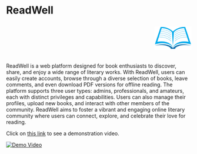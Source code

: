 # ReadWell <p align="right"><img src="./site-logo.jpg" alt="ReadWell Logo" width="100"/></p>







ReadWell is a web platform designed for book enthusiasts to discover, share, and enjoy a wide range of literary works. With ReadWell, users can easily create accounts, browse through a diverse selection of books, leave comments, and even download PDF versions for offline reading. The platform supports three user types: admins, professionals, and amateurs, each with distinct privileges and capabilities. Users can also manage their profiles, upload new books, and interact with other members of the community. ReadWell aims to foster a vibrant and engaging online literary community where users can connect, explore, and celebrate their love for reading.

Click on [this link](https://vimeo.com/936996610?share=copy) to see a demonstration video.


[![Demo Video](https://i.vimeocdn.com/video/936996610.jpg)](https://vimeo.com/936996610)
